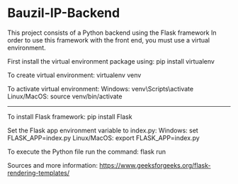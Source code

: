 # Bauzil-IP-Backend
This project consists of a Python backend using the Flask framework
In order to use this framework with the front end, you must use a virtual environment.

First install the virtual environment package using:
pip install virtualenv

To create virtual environment:
virtualenv venv

To activate virtual environment:
Windows: venv\Scripts\activate
Linux/MacOS: source venv/bin/activate
____________________________________________________________
To install Flask framework:
pip install Flask

Set the Flask app environment variable to index.py:
Windows: set FLASK_APP=index.py
Linux/MacOS: export FLASK_APP=index.py

To execute the Python file run the command:
flask run 

Sources and more information:
https://www.geeksforgeeks.org/flask-rendering-templates/
